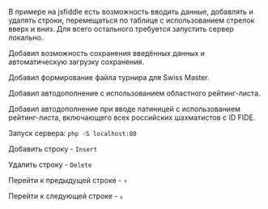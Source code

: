 В примере на jsfiddle есть возможность вводить данные, добавлять и удалять строки, перемещаться по таблице с использованием стрелок вверх и вниз. Для всего остального требуется запустить сервер локально.

Добавил возможность сохранения введённых данных и автоматическую загрузку сохранения.

Добавил формирование файла турнира для Swiss Master.

Добавил автодополнение с использованием областного рейтинг-листа.

Добавил автодополнение при вводе латиницей с использованием рейтинг-листа, включающего всех российских шахматистов с ID FIDE.


Запуск сервера: `php -S localhost:80`

Добавить строку - `Insert`

Удалить строку - `Delete`

Перейти к предыдущей строке - `↑`

Перейти к следующей строке - `↓`

